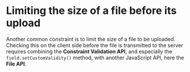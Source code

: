 # Limiting the size of a file before its upload

Another common constraint is to limit the size of a file to be uploaded. Checking this on the client side before the file is transmitted to the server requires combining the **Constraint Validation API**, and especially the `field.setCustomValidity()` method, with another JavaScript API, here the **File API**.
